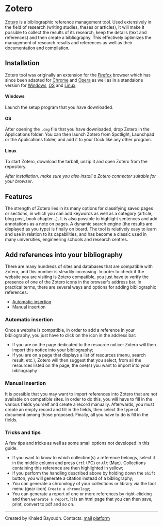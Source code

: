 # Zotero
[Zotero](https://www.zotero.org) is a bibliographic reference management tool. Used extensively in the field of research (writing studies, theses or articles), it will make it possible to collect the results of its research, keep the details (text and references) and then create a bibliography. This effectively optimizes the management of research results and references as well as their documentation and compilation. 

## Installation
Zotero tool was originally an extension for the [Firefox](https://www.clubic.com/telecharger-fiche11003-mozilla-firefox.html) browser which has since been adapted for [Chrome](https://chrome.google.com/webstore/detail/zotero-connector/ekhagklcjbdpajgpjgmbionohlpdbjgc) and [Opera](https://addons.opera.com/en/extensions/details/zotero-connector/?display=en) as well as in a standalone version for [Windows](https://www.zotero.org/download/), [OS](https://www.zotero.org/download/) and [Linux](https://www.zotero.org/download/).
#### Windows
Launch the setup program that you have downloaded.
#### OS
After opening the `.dmg` file that you have downloaded, drop Zotero in the Applications folder. You can then launch Zotero from Spotlight, Launchpad or the Applications folder, and add it to your Dock like any other program.
#### Linux
To start Zotero, download the tarball, unzip it and open Zotero from the repository.

_After installation, make sure you also install a Zotero connector suitable for your browser_.

## Features
The strength of Zotero lies in its many options for classifying saved pages or sections, in which you can add keywords as well as a category (article, blog post, book chapter...). It is also possible to highlight sentences and add annotations as a note on pages. A dynamic search engine (the results are displayed as you type) is finally on board.
The tool is relatively easy to learn and use in relation to its capabilities, and has become a classic used in many universities, engineering schools and research centres.

## Add references into your bibliography
There are many hundreds of sites and databases that are compatible with Zotero, and this number is steadily increasing.
In order to check if the website you are visiting is Zotero compatible, you just have to verify the presence of one of the Zotero icons in the browser's address bar.
In practical terms, there are several ways and options for adding bibliographic references:

- [Automatic insertion](#automatic-insertion)
- [Manual insertion](#manual-insertion)

### Automatic insertion
Once a website is compatible, in order to add a reference in your bibliography, you just have to click on the icon in the address bar:
- If you are on the page dedicated to the resource notice: Zotero will then import this notice into your bibliography;
- If you are on a page that displays a list of resources (menu, search result, etc.), Zotero will then suggest that you select, from all the resources listed on the page, the one(s) you want to import into your bibliography 

### Manual insertion
It is possible that you may want to import references into Zotero that are not available on compatible sites. In order to do this, you will have to fill in the various fields yourself and create a record manually.
Afterwards, you must create an empty record and fill in the fields, then select the type of document among those proposed. Finally, all you have to do is fill in the fields.

### Tricks and tips
A few tips and tricks as well as some small options not developed in this guide.

- If you want to know to which collection(s) a reference belongs, select it in the middle column and press `Crtl` (PC) or `Alt` (Mac). Collections containing this reference are then highlighted in yellow;
- If you perform the handling described above by holding down the `Shift` button, you will generate a citation instead of a bibliography;
- You can generate a chronology of your collections or library via the tool menu (gear icon) `Create a chronology`;
- You can generate a report of one or more references by right-clicking and then `Generate a report`. It is an html page that you can then save, print, convert to pdf and so on.


------------
Created by Khaled Bayoudh. Contacts: [mail](mailto:khaled.isimm@gmail.com) [platform](http://deep-tech.cf)


